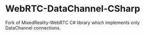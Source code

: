 # WebRTC-DataChannel-CSharp
Fork of MixedReality-WebRTC C# library which implements only DataChannel connections.
